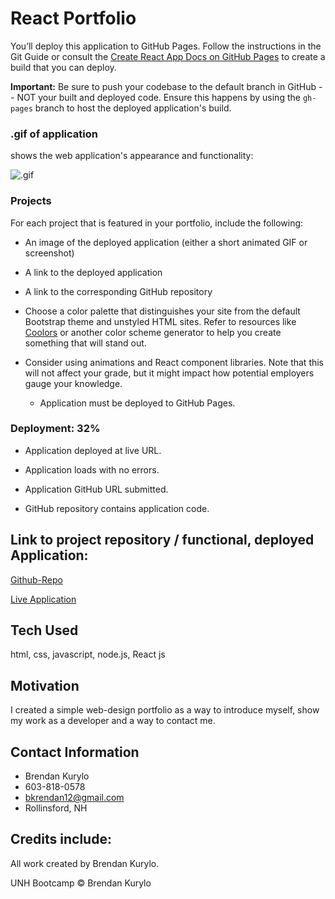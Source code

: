 # React Portfolio

You’ll deploy this application to GitHub Pages. Follow the instructions in the Git Guide or consult the [Create React App Docs on GitHub Pages](https://create-react-app.dev/docs/deployment/#github-pages) to create a build that you can deploy.

**Important:** Be sure to push your codebase to the default branch in GitHub -- NOT your built and deployed code. Ensure this happens by using the `gh-pages` branch to host the deployed application's build.

### .gif of application

shows the web application's appearance and functionality:

![.gif](./src/assets/demonstration.gif)

### Projects

For each project that is featured in your portfolio, include the following:

- An image of the deployed application (either a short animated GIF or screenshot)

- A link to the deployed application

- A link to the corresponding GitHub repository

- Choose a color palette that distinguishes your site from the default Bootstrap theme and unstyled HTML sites. Refer to resources like [Coolors](https://coolors.co/) or another color scheme generator to help you create something that will stand out.

- Consider using animations and React component libraries. Note that this will not affect your grade, but it might impact how potential employers gauge your knowledge.

  - Application must be deployed to GitHub Pages.

### Deployment: 32%

- Application deployed at live URL.

- Application loads with no errors.

- Application GitHub URL submitted.

- GitHub repository contains application code.

## Link to project repository / functional, deployed Application:

[Github-Repo](https://github.com/Bkrendan12/React-Portfolio)

[Live Application](https://bkrendan12.github.io/React-Portfolio/)

## Tech Used

html, css, javascript, node.js, React js

## Motivation

I created a simple web-design portfolio as a way to introduce myself, show my work as a developer and a way to contact me.

## Contact Information

- Brendan Kurylo
- 603-818-0578
- bkrendan12@gmail.com
- Rollinsford, NH

## Credits include:

All work created by Brendan Kurylo.

UNH Bootcamp © Brendan Kurylo
